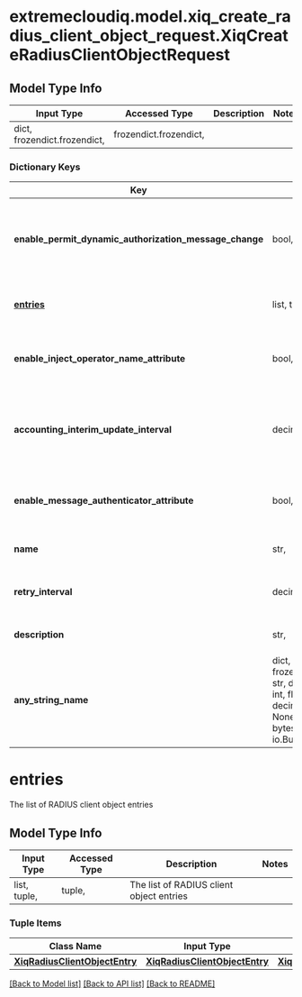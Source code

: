 # extremecloudiq.model.xiq_create_radius_client_object_request.XiqCreateRadiusClientObjectRequest

## Model Type Info
Input Type | Accessed Type | Description | Notes
------------ | ------------- | ------------- | -------------
dict, frozendict.frozendict,  | frozendict.frozendict,  |  | 

### Dictionary Keys
Key | Input Type | Accessed Type | Description | Notes
------------ | ------------- | ------------- | ------------- | -------------
**enable_permit_dynamic_authorization_message_change** | bool,  | BoolClass,  | The flag for enable permit dynamic authorization message change | 
**[entries](#entries)** | list, tuple,  | tuple,  | The list of RADIUS client object entries | 
**enable_inject_operator_name_attribute** | bool,  | BoolClass,  | The flag for enable Inject Operator Name Attribute | 
**accounting_interim_update_interval** | decimal.Decimal, int,  | decimal.Decimal,  | The accounting interim update interval, 60 - 100000000 seconds | value must be a 32 bit integer
**enable_message_authenticator_attribute** | bool,  | BoolClass,  | The flag for enable message authenticator attribute | 
**name** | str,  | str,  | The RADIUS client object name. | 
**retry_interval** | decimal.Decimal, int,  | decimal.Decimal,  | The retry interval, 60 - 100000000 seconds | value must be a 32 bit integer
**description** | str,  | str,  | The RADIUS client object description. | [optional] 
**any_string_name** | dict, frozendict.frozendict, str, date, datetime, int, float, bool, decimal.Decimal, None, list, tuple, bytes, io.FileIO, io.BufferedReader | frozendict.frozendict, str, BoolClass, decimal.Decimal, NoneClass, tuple, bytes, FileIO | any string name can be used but the value must be the correct type | [optional]

# entries

The list of RADIUS client object entries

## Model Type Info
Input Type | Accessed Type | Description | Notes
------------ | ------------- | ------------- | -------------
list, tuple,  | tuple,  | The list of RADIUS client object entries | 

### Tuple Items
Class Name | Input Type | Accessed Type | Description | Notes
------------- | ------------- | ------------- | ------------- | -------------
[**XiqRadiusClientObjectEntry**](XiqRadiusClientObjectEntry.md) | [**XiqRadiusClientObjectEntry**](XiqRadiusClientObjectEntry.md) | [**XiqRadiusClientObjectEntry**](XiqRadiusClientObjectEntry.md) |  | 

[[Back to Model list]](../../README.md#documentation-for-models) [[Back to API list]](../../README.md#documentation-for-api-endpoints) [[Back to README]](../../README.md)

